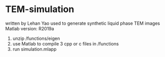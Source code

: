 # TEM-simulation
written by Lehan Yao
used to generate synthetic liquid phase TEM images 
Matlab version: R2019a
1. unzip /functions/eigen
2. use Matlab to compile 3 cpp or c files in /functions
3. run simulation.mlapp
